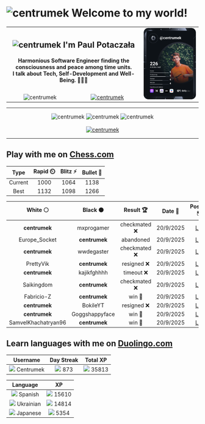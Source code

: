 <h1>
  <img
    src="https://emojis.slackmojis.com/emojis/images/1531849430/4246/blob-sunglasses.gif"
    width="30"
    alt="centrumek"
  />
  Welcome to my world!
</h1>

<table>
  <tbody>
    <tr>
      <td align="center" width="70%" colspan="2">
        <h2>
          <img
            src="https://raw.githubusercontent.com/MartinHeinz/MartinHeinz/master/wave.gif"
            width="30px"
            alt="centrumek"
          />
          I'm Paul Potaczała
        </h2>
        <h4>
          Harmonious Software Engineer finding the consciousness and peace among time units.
          <br/>
          I talk about Tech, Self-Development and Well-Being. 🌿🧘🚀
        </h4>
      </td>
      <td width="30%" rowspan="2">
        <a href="https://app.daily.dev/centrumek">
          <img
            src="./devcard.svg"
            alt="centrumek"
          />
        </a>
      </td>
    </tr>
    <tr align="center">
      <td>
        <img
          src="https://komarev.com/ghpvc/?username=centrumek&label=visitors&color=0e75b6&style=flat"
          alt="centrumek"
        >
      </td>
      <td>
        <a href="https://stackoverflow.com/users/14496012/centrumek">
          <img
            src="https://stackoverflow.com/users/flair/14496012.png?theme=dark"
            alt="centrumek"
          >
        </a>
      </td>
    </tr>
  </tbody>
</table>

---
<div align="center">
  <img 
    src="https://github-readme-stats.vercel.app/api?username=centrumek&show_icons=true&count_private=true&theme=dark&hide_border=true&hide=issues,contribs&bg_color=00000000"
    alt="centrumek"
  />
  <img
    src="https://github-readme-stats.vercel.app/api/top-langs/?username=centrumek&layout=compact&hide_border=true&theme=dark&bg_color=00000000&langs_count=6&exclude_repo=air-statistic-app"
    alt="centrumek"
  />
  <img 
    src="https://github-readme-streak-stats.herokuapp.com?user=centrumek&theme=dark&hide_border=true&background=FFFFFF00"
    alt="centrumek"
  />
  <br/>
  <br/>
  <a href="https://www.buymeacoffee.com/centrumek">
    <img
      src="https://cdn.buymeacoffee.com/buttons/v2/default-orange.png"
      height="50"
      width="210"
      alt="centrumek"
    />
  </a>
</div>

---

## Play with me on [Chess.com](https://www.chess.com/member/centrumek)

<div align="center">
<!--START_SECTION:chessStats-->
<!-- Automatically generated with https://github.com/Balastrong/chess-stats-action -->

| Type | Rapid ⏲️ | Blitz ⚡ | Bullet 🔫 |
|:---:|:---:|:---:|:---:|
| Current | 1000 | 1064 | 1138 |
| Best | 1132 | 1098 | 1266 |

| White ⚪ | Black ⚫ | Result 🏆 | Date 📅 | Position 🗺️ | Type 🕕 |
|:---:|:---:|:---:|:---:|:---:|:---:|
| **centrumek** | mxprogamer | checkmated ❌ | 20/9/2025 | <a href="http://www.ee.unb.ca/cgi-bin/tervo/fen.pl?select=8/8/4k3/3p2p1/4pPP1/3p3P/3Qp3/4K1q1 w - - 1 54">Link</a> | Blitz |
| Europe_Socket | **centrumek** | abandoned  | 20/9/2025 | <a href="http://www.ee.unb.ca/cgi-bin/tervo/fen.pl?select=3k3R/p3bpp1/3p4/4p3/6p1/8/PPPP1PP1/RNB1K3 b Q - 0 16">Link</a> | Bullet |
| **centrumek** | wwdegaster | checkmated ❌ | 20/9/2025 | <a href="http://www.ee.unb.ca/cgi-bin/tervo/fen.pl?select=Q7/6k1/7p/8/8/8/P2r4/1K2q3 w - - 5 47">Link</a> | Bullet |
| PrettyVik | **centrumek** | resigned ❌ | 20/9/2025 | <a href="http://www.ee.unb.ca/cgi-bin/tervo/fen.pl?select=8/pp1k4/8/3Q4/1P2P3/P2P1rP1/7P/3RK2R b K - 0 32">Link</a> | Bullet |
| **centrumek** | kajikfghhhh | timeout ❌ | 20/9/2025 | <a href="http://www.ee.unb.ca/cgi-bin/tervo/fen.pl?select=8/5p1p/2p3p1/1p3pP1/1PpP1B2/2P5/2k4P/4K3 w - - 0 37">Link</a> | Bullet |
| Saikingdom | **centrumek** | checkmated ❌ | 20/9/2025 | <a href="http://www.ee.unb.ca/cgi-bin/tervo/fen.pl?select=5bnr/3Qk2p/2B1pqp1/8/4p3/8/PPPP1PPP/RNB1K2R b KQ - 0 16">Link</a> | Bullet |
| Fabricio-Z | **centrumek** | win 🥇 | 20/9/2025 | <a href="http://www.ee.unb.ca/cgi-bin/tervo/fen.pl?select=1k4rb/p1p5/1p3p2/3P3R/2P1P2P/1Q6/PP4r1/1K1B1R2 w - - 1 35">Link</a> | Bullet |
| **centrumek** | BokileYT | resigned ❌ | 20/9/2025 | <a href="http://www.ee.unb.ca/cgi-bin/tervo/fen.pl?select=2k5/p6p/2p1p2p/1p3p2/1P5P/1K1rN1P1/P7/4b3 w - - 2 32">Link</a> | Bullet |
| **centrumek** | Goggshappyface | win 🥇 | 20/9/2025 | <a href="http://www.ee.unb.ca/cgi-bin/tervo/fen.pl?select=1k5r/1pp1N1pp/1p6/8/3N1P2/r5P1/6bP/2KR4 b - - 3 27">Link</a> | Bullet |
| SamvelKhachatryan96 | **centrumek** | win 🥇 | 20/9/2025 | <a href="http://www.ee.unb.ca/cgi-bin/tervo/fen.pl?select=2k5/R3Rp2/4p3/2p3p1/Pp6/4Pr2/1P1K3r/5q2 w - - 2 32">Link</a> | Bullet |

<!--END_SECTION:chessStats-->
</div>

## Learn languages with me on [Duolingo.com](https://www.duolingo.com/profile/Centrumek)

<div align="center">
<!--START_SECTION:duolingoStats-->
<!-- Automatically generated with https://github.com/centrumek/duolingo-readme-stats-->

| Username | Day Streak | Total XP |
|:---:|:---:|:---:|
| <img src="https://raw.githubusercontent.com/centrumek/duolingo-readme-stats/main/assets/duolingo.png" height="12"> Centrumek | <img src="https://raw.githubusercontent.com/centrumek/duolingo-readme-stats/main/assets/streakactive.svg" height="12"> 873 | <img src="https://raw.githubusercontent.com/centrumek/duolingo-readme-stats/main/assets/xp.svg" height="12"> 35813 |

| Language | XP |
|:---:|:---:|
| <img src="https://raw.githubusercontent.com/centrumek/duolingo-readme-stats/main/assets/langs/spanish.svg" height="12"> Spanish | <img src="https://raw.githubusercontent.com/centrumek/duolingo-readme-stats/main/assets/xp.svg" height="12"> 15610 |
| <img src="https://raw.githubusercontent.com/centrumek/duolingo-readme-stats/main/assets/langs/ukrainian.svg" height="12"> Ukrainian | <img src="https://raw.githubusercontent.com/centrumek/duolingo-readme-stats/main/assets/xp.svg" height="12"> 14814 |
| <img src="https://raw.githubusercontent.com/centrumek/duolingo-readme-stats/main/assets/langs/japanese.svg" height="12"> Japanese | <img src="https://raw.githubusercontent.com/centrumek/duolingo-readme-stats/main/assets/xp.svg" height="12"> 5354 |

<!--END_SECTION:duolingoStats-->
</div>
<!--
**centrumek/centrumek** is a ✨ _special_ ✨ repository because its `README.md` (this file) appears on your GitHub profile.

Here are some ideas to get you started:

- 🔭 I’m currently working on ...
- 🌱 I’m currently learning ...
- 👯 I’m looking to collaborate on ...
- 🤔 I’m looking for help with ...
- 💬 Ask me about ...
- 📫 How to reach me: ...
- 😄 Pronouns: ...
- ⚡ Fun fact: ...
-->
